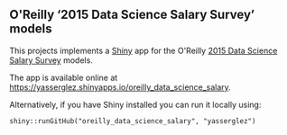 ## O'Reilly ‘2015 Data Science Salary Survey’ models

This projects implements a [Shiny](http://shiny.rstudio.com/) app for the
O'Reilly [2015 Data Science Salary Survey](http://www.oreilly.com/data/free/2015-data-science-salary-survey.csp) models.

The app is available online at https://yasserglez.shinyapps.io/oreilly_data_science_salary.

Alternatively, if you have Shiny installed you can run it locally using:

```{r}
shiny::runGitHub("oreilly_data_science_salary", "yasserglez")
```
